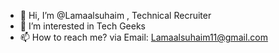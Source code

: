 - 👋 Hi, I’m @Lamaalsuhaim , Technical Recruiter 
- 👀 I’m interested in Tech Geeks
- 📫 How to reach me? via Email: Lamaalsuhaim11@gmail.com
